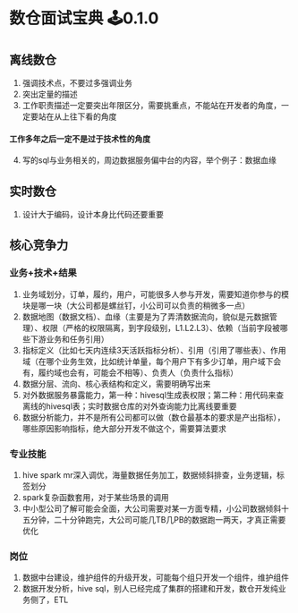 # 数仓面试宝典 🕹️0.1.0

## 离线数仓
1. 强调技术点，不要过多强调业务  
2. 突出定量的描述  
3. 工作职责描述一定要突出年限区分，需要挑重点，不能站在开发者的角度，一定要站在从上往下看的角度
#### 工作多年之后一定不是过于技术性的角度  
4. 写的sql与业务相关的，周边数据服务偏中台的内容，举个例子：数据血缘


## 实时数仓
1. 设计大于编码，设计本身比代码还要重要  


## 核心竞争力
### 业务+技术+结果
1. 业务域划分，订单，履约，用户，可能很多人参与开发，需要知道你参与的模块是哪一块（大公司都是螺丝钉，小公司可以负责的稍微多一点）
2. 数据地图（数据文档）、血缘（主要是为了弄清数据流向，貌似是元数据管理）、权限（严格的权限隔离，到字段级别，L1.L2.L3）、依赖（当前字段被哪些下游业务和任务引用）  
3. 指标定义（比如七天内连续3天活跃指标分析）、引用（引用了哪些表）、作用域（在哪个业务生效，比如统计单量，每个用户下有多少订单，用户域下会有，履约域也会有，可能会不相等）、负责人（负责什么指标）
4. 数据分层、流向、核心表结构和定义，需要明确写出来 
5. 对外数据服务暴露能力，第一种：hivesql生成表权限；第二种：用代码来查离线的hivesql表；实时数据仓库的对外查询能力比离线要重要  
6. 数据分析能力，并不是所有公司都可以做（数仓最基本的要求是产出指标），哪些原因影响指标，绝大部分开发不做这个，需要算法要求  

### 专业技能
1. hive spark mr深入调优，海量数据任务加工，数据倾斜排查，业务逻辑，标签划分  
2. spark复杂函数套用，对于某些场景的调用
3. 中小型公司了解可能会全面，大公司需要对某一方面专精，小公司数据倾斜十五分钟，二十分钟跑完，大公司可能几TB几PB的数据跑一两天，才真正需要优化

### 岗位
1. 数据中台建设，维护组件的升级开发，可能每个组只开发一个组件，维护组件  
2. 数据开发分析，hive sql，别人已经完成了集群的搭建和开发，数仓开发纯业务侧了，ETL  